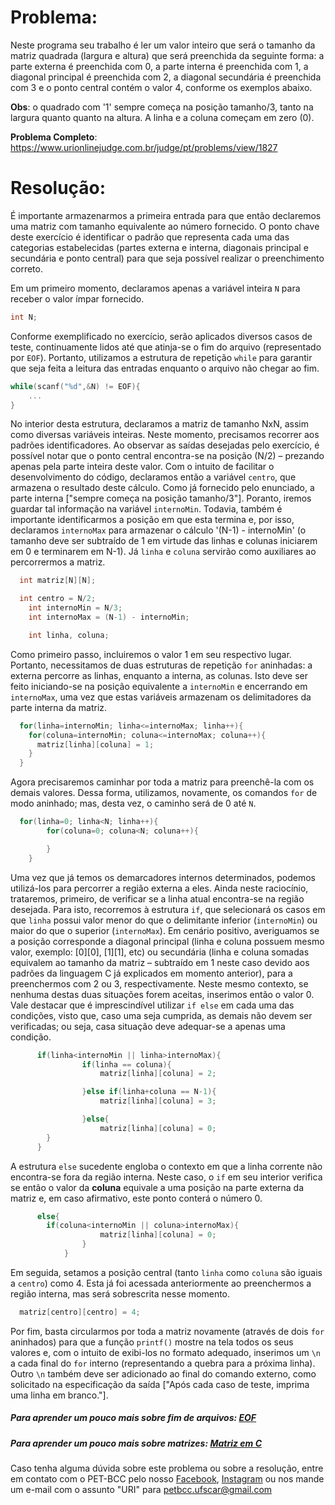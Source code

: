 # Problema:
Neste programa seu trabalho é ler um valor inteiro que será o tamanho da matriz quadrada (largura e altura) que será preenchida da seguinte forma: a parte externa é preenchida com 0, a parte interna é preenchida com 1, a diagonal principal é preenchida com 2, a diagonal secundária é preenchida com 3 e o ponto central contém o valor 4, conforme os exemplos abaixo.

**Obs**: o quadrado com '1' sempre começa na posição tamanho/3, tanto na largura quanto quanto na altura. A linha e a coluna começam em zero (0).

**Problema Completo**: https://www.urionlinejudge.com.br/judge/pt/problems/view/1827


# Resolução:
É importante armazenarmos a primeira entrada para que então declaremos uma matriz com tamanho equivalente ao número fornecido. O ponto chave deste exercício é identificar o padrão que representa cada uma das categorias estabelecidas (partes externa e interna, diagonais principal e secundária e ponto central) para que seja possível realizar o preenchimento correto.  

Em um primeiro momento, declaramos apenas a variável inteira `N` para receber o valor ímpar fornecido.

```c
int N;
```

Conforme exemplificado no exercício, serão aplicados diversos casos de teste, continuamente lidos até que atinja-se o fim do arquivo (representado por `EOF`). Portanto, utilizamos a estrutura de repetição `while` para garantir que seja feita a leitura das entradas enquanto o arquivo não chegar ao fim.

```c
while(scanf("%d",&N) != EOF){
	...
}
```  

No interior desta estrutura, declaramos a matriz de tamanho NxN, assim como diversas variáveis inteiras. Neste momento, precisamos recorrer aos padrões identificadores. Ao observar as saídas desejadas pelo exercício, é possível notar que o ponto central encontra-se na posição (N/2) – prezando apenas pela parte inteira deste valor. Com o intuito de facilitar o desenvolvimento do código, declaramos então a variável `centro`, que armazena o resultado deste cálculo.
Como já fornecido pelo enunciado, a parte interna ["sempre começa na posição tamanho/3"]. Poranto, iremos guardar tal informação na variável `internoMin`. Todavia, também é importante identificarmos a posição em que esta termina e, por isso, declaramos `internoMax` para armazenar o cálculo '(N-1) - internoMin' (o tamanho deve ser subtraído de 1 em virtude das linhas e colunas iniciarem em 0 e terminarem em N-1).
Já `linha` e `coluna` servirão como auxiliares ao percorrermos a matriz.  

```c
  int matriz[N][N];

  int centro = N/2;
	int internoMin = N/3;
	int internoMax = (N-1) - internoMin;

	int linha, coluna;
```  

Como primeiro passo, incluiremos o valor 1 em seu respectivo lugar. Portanto, necessitamos de duas estruturas de repetição `for` aninhadas: a externa percorre as linhas, enquanto a interna, as colunas. Isto deve ser feito iniciando-se na posição equivalente a `internoMin` e encerrando em `internoMax`, uma vez que estas variáveis armazenam os delimitadores da parte interna da matriz.  

```c
  for(linha=internoMin; linha<=internoMax; linha++){
    for(coluna=internoMin; coluna<=internoMax; coluna++){
      matriz[linha][coluna] = 1;
    }
  }
```  

Agora precisaremos caminhar por toda a matriz para preenchê-la com os demais valores. Dessa forma, utilizamos, novamente, os comandos `for` de modo aninhado; mas, desta vez, o caminho será de 0 até `N`.  

```c
  for(linha=0; linha<N; linha++){    
		for(coluna=0; coluna<N; coluna++){

		}
	}
```  

Uma vez que já temos os demarcadores internos determinados, podemos utilizá-los para percorrer a região externa a eles. Ainda neste raciocínio, trataremos, primeiro, de verificar se a linha atual encontra-se na região desejada. Para isto, recorremos à estrutura `if`, que selecionará os casos em que `linha` possui valor menor do que o delimitante inferior (`internoMin`) ou maior do que o superior (`internoMax`).
Em cenário positivo, averiguamos se a posição corresponde a diagonal principal (linha e coluna possuem mesmo valor, exemplo: [0][0], [1][1], etc) ou secundária (linha e coluna somadas equivalem ao tamanho da matriz – subtraído em 1 neste caso devido aos padrões da linguagem C já explicados em momento anterior), para a preenchermos com 2 ou 3, respectivamente. Neste mesmo contexto, se nenhuma destas duas situações forem aceitas, inserimos então o valor 0. Vale destacar que é imprescindível utilizar `if else` em cada uma das condições, visto que, caso uma seja cumprida, as demais não devem ser verificadas; ou seja, casa situação deve adequar-se a apenas uma condição.  

```c
      if(linha<internoMin || linha>internoMax){
				if(linha == coluna){
					matriz[linha][coluna] = 2;

				}else if(linha+coluna == N-1){
					matriz[linha][coluna] = 3;

				}else{
					matriz[linha][coluna] = 0;
        }
      }
```  

A estrutura `else` sucedente engloba o contexto em que a linha corrente não encontra-se fora da região interna. Neste caso, o `if` em seu interior verifica se então o valor da **coluna** equivale a uma posição na parte externa da matriz e, em caso afirmativo, este ponto conterá o número 0.  

```c
      else{
        if(coluna<internoMin || coluna>internoMax){
					matriz[linha][coluna] = 0;
				}
			}
```  

Em seguida, setamos a posição central (tanto `linha` como `coluna` são iguais a `centro`) como 4. Esta já foi acessada anteriormente ao preenchermos a região interna, mas será sobrescrita nesse momento.  

```c
  matriz[centro][centro] = 4;
```  

Por fim, basta circularmos por toda a matriz novamente (através de dois `for` aninhados) para que a função `printf()` mostre na tela todos os seus valores e, com o intuito de exibi-los no formato adequado, inserimos um `\n` a cada final do `for` interno (representando a quebra para a próxima linha). Outro `\n` também deve ser adicionado ao final do comando externo, como solicitado na especificação da saída ["Após cada caso de teste, imprima uma linha em branco."].


##### Para aprender um pouco mais sobre fim de arquivos: [EOF](https://pt.wikipedia.org/wiki/EOF)

##### Para aprender um pouco mais sobre matrizes: [Matriz em C](http://linguagemc.com.br/matriz-em-c/)  

Caso tenha alguma dúvida sobre este problema ou sobre a resolução, entre em contato com o PET-BCC pelo nosso [Facebook](https://www.facebook.com/petbcc/), [Instagram](https://www.instagram.com/petbcc.ufscar/) ou nos mande um e-mail com o assunto "URI" para  petbcc.ufscar@gmail.com
